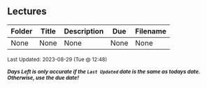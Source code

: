 ## Lectures

| Folder | Title | Description | Due | Filename |
|-----|-----|-----|-----|-----|
| None | None | None | None | None |

<sup>Last Updated: 2023-08-29 (Tue @ 12:48)</sup> 

<sup>***Days Left is only accurate if the `Last Updated` date is the same as todays date. Otherwise, use the due date!***</sup> 